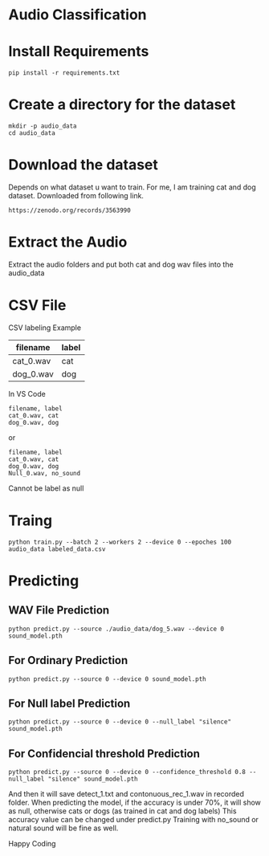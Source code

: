 # Audio Classification

# Install Requirements
```
pip install -r requirements.txt
```
# Create a directory for the dataset
```
mkdir -p audio_data
cd audio_data
```

# Download the dataset
Depends on what dataset u want to train. For me, I am training cat and dog dataset. Downloaded from following link.
```
https://zenodo.org/records/3563990
```

# Extract the Audio

Extract the audio folders and put both cat and dog wav files into the audio_data

# CSV File

CSV labeling Example

| filename | label |
| --- | --- |
| cat_0.wav | cat |
| dog_0.wav | dog |

In VS Code
```
filename, label
cat_0.wav, cat
dog_0.wav, dog
```

or 

```
filename, label
cat_0.wav, cat
dog_0.wav, dog
Null_0.wav, no_sound
```

Cannot be label as null

# Traing

```
python train.py --batch 2 --workers 2 --device 0 --epoches 100 audio_data labeled_data.csv
```


# Predicting 

## WAV File Prediction
```
python predict.py --source ./audio_data/dog_5.wav --device 0 sound_model.pth
```

## For Ordinary Prediction
```
python predict.py --source 0 --device 0 sound_model.pth
```
## For Null label Prediction
```
python predict.py --source 0 --device 0 --null_label "silence" sound_model.pth
```
## For Confidencial threshold Prediction
```
python predict.py --source 0 --device 0 --confidence_threshold 0.8 --null_label "silence" sound_model.pth
```

And then it will save detect_1.txt and contonuous_rec_1.wav in recorded folder.
When predicting the model, if the accuracy is under 70%, it will show as null, otherwise cats or dogs (as trained in cat and dog labels)
This accuracy value can be changed under predict.py
Training with no_sound or natural sound will be fine as well. 

Happy Coding
